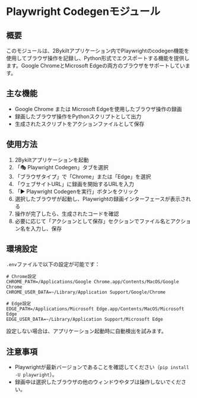 # Playwright Codegenモジュール

## 概要

このモジュールは、2Bykiltアプリケーション内でPlaywrightのcodegen機能を使用してブラウザ操作を記録し、Python形式でエクスポートする機能を提供します。Google ChromeとMicrosoft Edgeの両方のブラウザをサポートしています。

## 主な機能

- Google Chrome または Microsoft Edgeを使用したブラウザ操作の録画
- 録画したブラウザ操作をPythonスクリプトとして出力
- 生成されたスクリプトをアクションファイルとして保存

## 使用方法

1. 2Bykiltアプリケーションを起動
2. 「🎭 Playwright Codegen」タブを選択
3. 「ブラウザタイプ」で「Chrome」または「Edge」を選択
4. 「ウェブサイトURL」に録画を開始するURLを入力
5. 「▶️ Playwright Codegenを実行」ボタンをクリック
6. 選択したブラウザが起動し、Playwrightの録画インターフェースが表示される
7. 操作が完了したら、生成されたコードを確認
8. 必要に応じて「アクションとして保存」セクションでファイル名とアクション名を入力し、保存

## 環境設定

`.env`ファイルで以下の設定が可能です：

```
# Chrome設定
CHROME_PATH=/Applications/Google Chrome.app/Contents/MacOS/Google Chrome
CHROME_USER_DATA=~/Library/Application Support/Google/Chrome

# Edge設定
EDGE_PATH=/Applications/Microsoft Edge.app/Contents/MacOS/Microsoft Edge
EDGE_USER_DATA=~/Library/Application Support/Microsoft Edge
```

設定しない場合は、アプリケーション起動時に自動検出を試みます。

## 注意事項

- Playwrightが最新バージョンであることを確認してください（`pip install -U playwright`）。
- 録画中は選択したブラウザの他のウィンドウやタブは操作しないでください。
